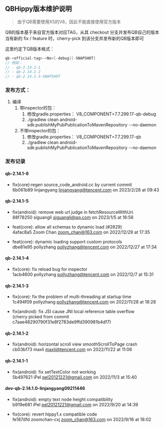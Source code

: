 ## QBHippy版本维护说明

> 由于QB需要使用X5的V8，因此不能直接使用官方版本

QB的版本基于来自官方版本对应TAG，从其 checkout 分支并发布QB自己的版本
当有新的 fix / feature 时，cherry-pick 到该分支并发布新的QB版本即可

这里约定下QB版本格式：
```java
qb-<official-tag>-<No>[-debug][-SNAPSHOT]
// 例如：
// - qb-2.14.1-1
// - qb-2.14.1-2
// - qb-2.14.1-3-SNAPSHOT
```

### 发布方式：
1. 编译
    1. 带inspector的包：
        1. 修改gradle.properties： V8_COMPONENT=7.7.299.17-qb-debug
        1. ./gradlew clean android-sdk:publishMyPubPublicationToMavenRepository --no-daemon
    1. 不带inspector的包：
        1. 修改gradle.properties： V8_COMPONENT=7.7.299.17-qb
        1. ./gradlew clean android-sdk:publishMyPubPublicationToMavenRepository --no-daemon
        
### 发布记录

#### qb-2.14.1-6

- fix(core):regen source_code_android.cc by current commit  
6b061b89 linjangyang <linjangyang@tencent.com> on 2023/2/28 at 09:43

#### qb-2.14.1-5

- fix(android): remove web url judge in fetchResourceWithUri  
88f78250 siguangli <siguangli@qq.com> on 2023/1/5 at 16:56

- feat(core): allow all schemas to dynamic load (#2829)  
4afac8a5 Zoom Chan <zoom_chan@163.com> on 2022/12/29 at 17:35

- feat(core): dynamic loading support custom protocols  
dbe81e95 pollyzhang <pollyzhang@tencent.com> on 2022/12/27 at 17:34

#### qb-2.14.1-4

- fix(core): fix reload bug for inspector  
1acb4600 pollyzhang <pollyzhang@tencent.com> on 2022/12/7 at 15:31

#### qb-2.14.1-3

- fix(core): fix the problem of multi-threading at startup time  
1c494f09 pollyzhang <pollyzhang@tencent.com> on 2022/11/28 at 18:28

- fix(android): fix JSI cause JNI local reference table overflow  
(cherry picked from commit c7aae48290790f31e8f2783de9ffd390981b4df7)

#### qb-2.14.1-2

- fix(android): horizontal scroll view smoothScrollToPage crash  
cb03bf73 maxli <maxli@tencent.com> on 2022/11/22 at 11:06

#### qb-2.14.1-1

- fix(android): fix setTextColor not working  
5b497621 iPel <pel20121221@gmail.com> on 2022/11/3 at 15:40

#### dev-qb-2.14.1.0-linjangyang09211446

- fix(android): empty text node height compatibility  
b919e681 iPel <pel20121221@gmail.com> on 2022/9/20 at 14:39

- fix(core): revert hippy1.x compatible code  
fe187dfd zoomchan-cxj <zoom_chan@163.com> on 2022/9/16 at 18:02
